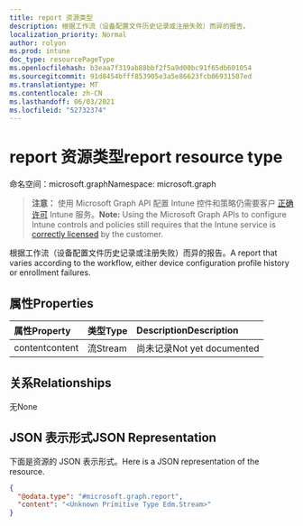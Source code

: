 ```yaml
---
title: report 资源类型
description: 根据工作流（设备配置文件历史记录或注册失败）而异的报告。
localization_priority: Normal
author: rolyon
ms.prod: intune
doc_type: resourcePageType
ms.openlocfilehash: b3eaa7f319ab88bbf2f5a9d00bc91f65db601054
ms.sourcegitcommit: 91d8454bfff853905e3a5e86623fcb06931507ed
ms.translationtype: MT
ms.contentlocale: zh-CN
ms.lasthandoff: 06/03/2021
ms.locfileid: "52732374"
---
```

# <a name="report-resource-type"></a><span data-ttu-id="7af2b-103">report 资源类型</span><span class="sxs-lookup"><span data-stu-id="7af2b-103">report resource type</span></span>

<span data-ttu-id="7af2b-104">命名空间：microsoft.graph</span><span class="sxs-lookup"><span data-stu-id="7af2b-104">Namespace: microsoft.graph</span></span>

> <span data-ttu-id="7af2b-105">**注意：** 使用 Microsoft Graph API 配置 Intune 控件和策略仍需要客户 [正确许可](https://go.microsoft.com/fwlink/?linkid=839381) Intune 服务。</span><span class="sxs-lookup"><span data-stu-id="7af2b-105">**Note:** Using the Microsoft Graph APIs to configure Intune controls and policies still requires that the Intune service is [correctly licensed](https://go.microsoft.com/fwlink/?linkid=839381) by the customer.</span></span>

<span data-ttu-id="7af2b-106">根据工作流（设备配置文件历史记录或注册失败）而异的报告。</span><span class="sxs-lookup"><span data-stu-id="7af2b-106">A report that varies according to the workflow, either device configuration profile history or enrollment failures.</span></span>

## <a name="properties"></a><span data-ttu-id="7af2b-107">属性</span><span class="sxs-lookup"><span data-stu-id="7af2b-107">Properties</span></span>

|<span data-ttu-id="7af2b-108">属性</span><span class="sxs-lookup"><span data-stu-id="7af2b-108">Property</span></span>|<span data-ttu-id="7af2b-109">类型</span><span class="sxs-lookup"><span data-stu-id="7af2b-109">Type</span></span>|<span data-ttu-id="7af2b-110">Description</span><span class="sxs-lookup"><span data-stu-id="7af2b-110">Description</span></span>|
|:---|:---|:---|
|<span data-ttu-id="7af2b-111">content</span><span class="sxs-lookup"><span data-stu-id="7af2b-111">content</span></span>|<span data-ttu-id="7af2b-112">流</span><span class="sxs-lookup"><span data-stu-id="7af2b-112">Stream</span></span>|<span data-ttu-id="7af2b-113">尚未记录</span><span class="sxs-lookup"><span data-stu-id="7af2b-113">Not yet documented</span></span>|

## <a name="relationships"></a><span data-ttu-id="7af2b-114">关系</span><span class="sxs-lookup"><span data-stu-id="7af2b-114">Relationships</span></span>

<span data-ttu-id="7af2b-115">无</span><span class="sxs-lookup"><span data-stu-id="7af2b-115">None</span></span>

## <a name="json-representation"></a><span data-ttu-id="7af2b-116">JSON 表示形式</span><span class="sxs-lookup"><span data-stu-id="7af2b-116">JSON Representation</span></span>

<span data-ttu-id="7af2b-117">下面是资源的 JSON 表示形式。</span><span class="sxs-lookup"><span data-stu-id="7af2b-117">Here is a JSON representation of the resource.</span></span>
<!--{
  "blockType": "resource",
  "@odata.type": "microsoft.graph.report"
}-->
``` json
{
  "@odata.type": "#microsoft.graph.report",
  "content": "<Unknown Primitive Type Edm.Stream>"
}
```







